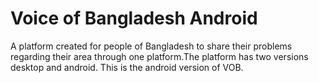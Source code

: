 # Voice of Bangladesh Android

A platform created for people of Bangladesh to share their problems regarding their area through one platform.The platform has two  versions desktop and android. 
This is the android version of VOB.

